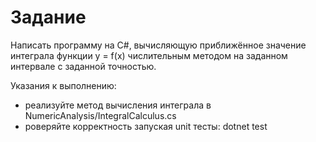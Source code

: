 # Задание
Написать программу на C#, вычисляющую приближённое значение интеграла функции y = f(x) числительным методом на заданном интервале с заданной точностью.

Указания к выполнению:
- реализуйте метод вычисления интеграла в NumericAnalysis/IntegralCalculus.cs
- роверяйте корректность запуская unit тесты: dotnet test
